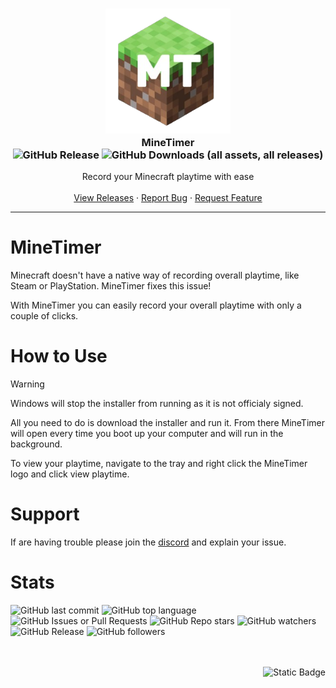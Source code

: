 <!-- Project Logo -->
<h3 align="center">
<a href="/" style="text-decoration: none">
  <img src='https://github.com/Goofert42/MineTimer/blob/main/MineTimer-Icon-GitHub.png' width=200px>
  <br/ >
  MineTimer
  <br />
  <img alt="GitHub Release" src="https://img.shields.io/github/v/release/Goofert42/MineTimer" href="./releases/tag/v1.1">
  <img alt="GitHub Downloads (all assets, all releases)" src="https://img.shields.io/github/downloads/Goofert42/MineTimer/total">
</a></h3>

<p align="center">
    Record your Minecraft playtime with ease
    <br />
    <br />
    <a href="https://github.com/Goofert42/MineTimer/releases">View Releases</a>
    ·
    <a href="https://github.com/Goofert42/MineTimer/issues">Report Bug</a>
    ·
    <a href="https://github.com/Goofert42/MineTimer/issues">Request Feature</a>
    <br />
    
  </p>
</p>

-----
# MineTimer
Minecraft doesn't have a native way of recording overall playtime, like Steam or PlayStation. MineTimer fixes this issue! 

With MineTimer you can easily record your overall playtime with only a couple of clicks.

# How to Use
> [!WARNING]
> Windows will stop the installer from running as it is not officialy signed.

All you need to do is download the installer and run it. From there MineTimer will open every time you boot up your computer and will run in the background.

To view your playtime, navigate to the tray and right click the MineTimer logo and click view playtime.

# Support
If are having trouble please join the [discord](https://discord.gg/u3NDJycP5v) and explain your issue.

# Stats
![GitHub last commit](https://img.shields.io/github/last-commit/Goofert42/MineTimer) ![GitHub top language](https://img.shields.io/github/languages/top/Goofert42/MineTimer) ![GitHub Issues or Pull Requests](https://img.shields.io/github/issues/Goofert42/MineTimer) ![GitHub Repo stars](https://img.shields.io/github/stars/Goofert42/MineTimer) ![GitHub watchers](https://img.shields.io/github/watchers/Goofert42/MineTimer) ![GitHub Release](https://img.shields.io/github/v/release/Goofert42/MineTimer) ![GitHub followers](https://img.shields.io/github/followers/Goofert42)

<div align="right">
  <br />
  <br />
  <img alt="Static Badge" src="https://img.shields.io/badge/Made_by-Goofert42-blue" href="https://github.com/Goofert42/">
</div>
